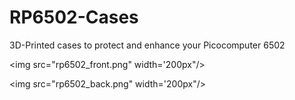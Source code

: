 # RP6502-Cases
3D-Printed cases to protect and enhance your Picocomputer 6502

<img src="rp6502_front.png" width='200px"/>

<img src="rp6502_back.png" width='200px"/>


